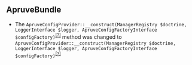 ApruveBundle
------------
* The `ApruveConfigProvider::__construct(ManagerRegistry $doctrine, LoggerInterface $logger, ApruveConfigFactoryInterface $configFactory)`<sup>[[?]](https://github.com/oroinc/OroApruveBundle/tree/4.2.0-rc/Method/Config/Provider/ApruveConfigProvider.php#L38 "Oro\Bundle\ApruveBundle\Method\Config\Provider\ApruveConfigProvider")</sup> method was changed to `ApruveConfigProvider::__construct(ManagerRegistry $doctrine, LoggerInterface $logger, ApruveConfigFactoryInterface $configFactory)`<sup>[[?]](https://github.com/oroinc/OroApruveBundle/tree/4.2.0/Method/Config/Provider/ApruveConfigProvider.php#L38 "Oro\Bundle\ApruveBundle\Method\Config\Provider\ApruveConfigProvider")</sup>

